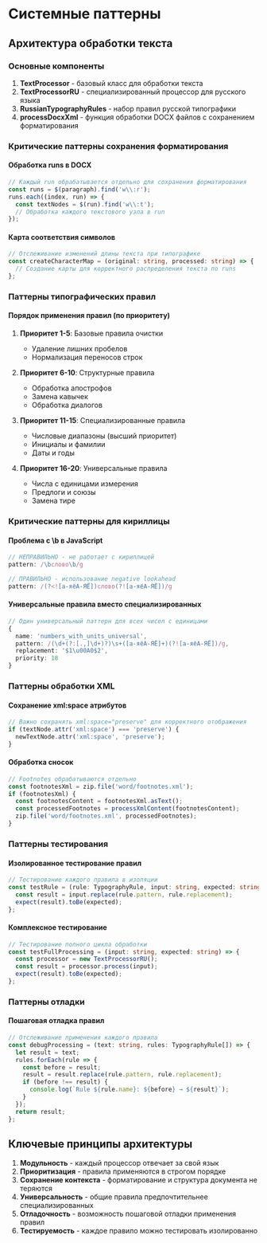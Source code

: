 # Системные паттерны

## Архитектура обработки текста

### Основные компоненты
1. **TextProcessor** - базовый класс для обработки текста
2. **TextProcessorRU** - специализированный процессор для русского языка
3. **RussianTypographyRules** - набор правил русской типографики
4. **processDocxXml** - функция обработки DOCX файлов с сохранением форматирования

### Критические паттерны сохранения форматирования

#### Обработка runs в DOCX
```typescript
// Каждый run обрабатывается отдельно для сохранения форматирования
const runs = $(paragraph).find('w\\:r');
runs.each((index, run) => {
  const textNodes = $(run).find('w\\:t');
  // Обработка каждого текстового узла в run
});
```

#### Карта соответствия символов
```typescript
// Отслеживание изменений длины текста при типографике
const createCharacterMap = (original: string, processed: string) => {
  // Создание карты для корректного распределения текста по runs
};
```

### Паттерны типографических правил

#### Порядок применения правил (по приоритету)
1. **Приоритет 1-5**: Базовые правила очистки
   - Удаление лишних пробелов
   - Нормализация переносов строк

2. **Приоритет 6-10**: Структурные правила
   - Обработка апострофов
   - Замена кавычек
   - Обработка диалогов

3. **Приоритет 11-15**: Специализированные правила
   - Числовые диапазоны (высший приоритет)
   - Инициалы и фамилии
   - Даты и годы

4. **Приоритет 16-20**: Универсальные правила
   - Числа с единицами измерения
   - Предлоги и союзы
   - Замена тире

### Критические паттерны для кириллицы

#### Проблема с \b в JavaScript
```javascript
// НЕПРАВИЛЬНО - не работает с кириллицей
pattern: /\bслово\b/g

// ПРАВИЛЬНО - использование negative lookahead
pattern: /(?<![а-яёА-ЯЁ])слово(?![а-яёА-ЯЁ])/g
```

#### Универсальные правила вместо специализированных
```typescript
// Один универсальный паттерн для всех чисел с единицами
{
  name: 'numbers_with_units_universal',
  pattern: /(\d+(?:[.,]\d+)?)\s+([а-яёА-ЯЁ]+)(?![а-яёА-ЯЁ])/g,
  replacement: '$1\u00A0$2',
  priority: 18
}
```

### Паттерны обработки XML

#### Сохранение xml:space атрибутов
```typescript
// Важно сохранять xml:space="preserve" для корректного отображения
if (textNode.attr('xml:space') === 'preserve') {
  newTextNode.attr('xml:space', 'preserve');
}
```

#### Обработка сносок
```typescript
// Footnotes обрабатываются отдельно
const footnotesXml = zip.file('word/footnotes.xml');
if (footnotesXml) {
  const footnotesContent = footnotesXml.asText();
  const processedFootnotes = processXmlContent(footnotesContent);
  zip.file('word/footnotes.xml', processedFootnotes);
}
```

### Паттерны тестирования

#### Изолированное тестирование правил
```typescript
// Тестирование каждого правила в изоляции
const testRule = (rule: TypographyRule, input: string, expected: string) => {
  const result = input.replace(rule.pattern, rule.replacement);
  expect(result).toBe(expected);
};
```

#### Комплексное тестирование
```typescript
// Тестирование полного цикла обработки
const testFullProcessing = (input: string, expected: string) => {
  const processor = new TextProcessorRU();
  const result = processor.process(input);
  expect(result).toBe(expected);
};
```

### Паттерны отладки

#### Пошаговая отладка правил
```typescript
// Отслеживание применения каждого правила
const debugProcessing = (text: string, rules: TypographyRule[]) => {
  let result = text;
  rules.forEach(rule => {
    const before = result;
    result = result.replace(rule.pattern, rule.replacement);
    if (before !== result) {
      console.log(`Rule ${rule.name}: ${before} → ${result}`);
    }
  });
  return result;
};
```

## Ключевые принципы архитектуры

1. **Модульность** - каждый процессор отвечает за свой язык
2. **Приоритизация** - правила применяются в строгом порядке
3. **Сохранение контекста** - форматирование и структура документа не теряются
4. **Универсальность** - общие правила предпочтительнее специализированных
5. **Отладочность** - возможность пошаговой отладки применения правил
6. **Тестируемость** - каждое правило можно тестировать изолированно
